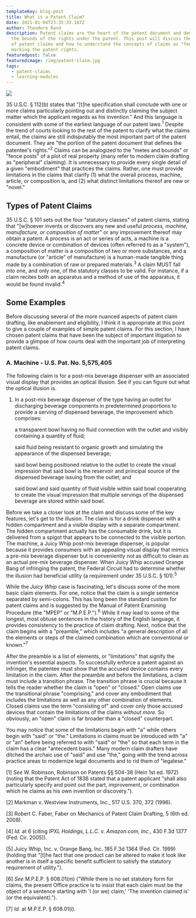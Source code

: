```yaml
---
templateKey: blog-post
title: What is a Patent Claim?
date: 2021-01-04T23:35:33.187Z
author: Theodore Rand
description: Patent claims are the heart of the patent document and demarcate
  the bounds of the rights under the patent. This post will discuss the concept
  of patent claims and how to understand the concepts of claims as "fenceposts"
  marking the patent rights.
featuredpost: false
featuredimage: /img/patent-claim.jpg
tags:
  - patent-claims
  - learning-modules
---
```

![](/img/patent-claim.jpg)

35 U.S.C. § 112(b) states that "\[t]he specification shall conclude with one or more claims particularly pointing out and distinctly claiming the subject matter which the applicant regards as his invention." And this language is consistent with some of the earliest language of our patent laws.<sup>1</sup> Despite the trend of courts looking to the rest of the patent to clarify what the claims entail, the claims are still indisputably the most important part of the patent document. They are "the portion of the patent document that defines the patentee's rights."<sup>2</sup> Claims can be analogized to the "metes and bounds" or "fence posts" of a plot of real property (many refer to modern claim drafting as "peripheral" claiming). It is unnecessary to provide every single detail of a given "embodiment" that practices the claims. Rather, one must provide limitations in the claims that clarify (1) what the overall process, machine, article, or composition is, and (2) what distinct limitations thereof are new or "novel."

## Types of Patent Claims

35 U.S.C. § 101 sets out the four "statutory classes" of patent claims, stating that "\[w]hoever invents or discovers any new and useful <i>process, machine, manufacture, or composition of matter</i>" or any improvement thereof may obtain a patent. A process is an act or series of acts, a machine is a concrete device or combination of devices (often referred to as a "system"), a composition of matter is a composition of two or more substances, and a manufacture (or "article" of manufacture) is a human-made tangible thing made by a combination of raw or prepared materials.<sup>3</sup> A claim MUST fall into one, and only one, of the statutory classes to be valid. For instance, if a claim recites both an apparatus and a method of use of the apparatus, it would be found invalid.<sup>4</sup>

## Some Examples

Before discussing several of the more nuanced aspects of patent claim drafting, like enablement and eligibility, I think it is appropriate at this point to give a couple of examples of simple patent claims. For this section, I have chosen patent claims that have been the subject of important litigation to provide a glimpse of how courts deal with the important job of interpreting patent claims.

### A. Machine - U.S. Pat. No. 5,575,405

The following claim is for a post-mix beverage dispenser with an associated visual display that provides an optical illusion. See if you can figure out what the optical illusion is.

1. In a post-mix beverage dispenser of the type having an outlet for discharging beverage components in predetermined proportions to provide a serving of dispensed beverage, the improvement which comprises:

   a transparent bowl having no fluid connection with the outlet and visibly containing a quantity of fluid;

   said fluid being resistant to organic growth and simulating the appearance of the dispensed beverage;

   said bowl being positioned relative to the outlet to create the visual impression that said bowl is the reservoir and principal source of the dispensed beverage issuing from the outlet; and

    said bowl and said quantity of fluid visible within said bowl cooperating to create the visual impression that multiple servings of the dispensed beverage are stored within said bowl.

Before we take a closer look at the claim and discuss some of the key features, let's get to the illusion. The claim is for a drink dispenser with a hidden compartment and a visible display with a separate compartment. The hidden compartment actually has the consumable drink, but it is delivered from a spigot that appears to be connected to the visible portion. The machine, a Juicy Whip post-mix beverage dispenser, is popular because it provides consumers with an appealing visual display that mimics a pre-mix beverage dispenser but is conveniently not as difficult to clean as an actual pre-mix beverage dispenser. When Juicy Whip accused Orange Bang of infringing the patent, the Federal Circuit had to determine whether the illusion had beneficial utility (a requirement under 35 U.S.C. § 101).<sup>5</sup>

While the <i>Juicy Whip</i> case is fascinating, let's discuss some of the more basic claim elements. For one, notice that the claim is a single sentence separated by semi-colons. This has long been the standard custom for patent claims and is suggested by the Manual of Patent Examining Procedure (the "MPEP" or "M.P.E.P.").<sup>6</sup> While it may lead to some of the longest, most obtuse sentences in the history of the English language, it provides consistency to the practice of claim drafting. Next, notice that the claim begins with a "preamble," which includes "a general description of all the elements or steps of the claimed combination which are conventional or known."<sup>7</sup> 

After the preamble is a list of elements, or "limitations" that signify the invention's essential aspects. To successfully enforce a patent against an infringer, the patentee must show that the accused device contains every limitation in the claim. After the preamble and before the limitations, a claim must include a transition phrase. The transition phrase is crucial because it tells the reader whether the claim is "open" or "closed." Open claims use the transitional phrase "comprising," and cover any embodiment that includes the limitations as well as any other combination of elements. Closed claims use the term "consisting of" and cover only those accused devices that contain the limitations of the claims <i>without more</i>. So obviously, an "open" claim is far broader than a "closed" counterpart. 

You may notice that some of the limitations begin with "a" while others begin with "said" or "the." Limitations in claims must be introduced with "a" or "an" before being referred to with "said" or "the" so that each term in the claim has a clear "antecedent basis." Many modern claim drafters have ditched the archaic use of "said" and use "the," going with the trend across practice areas to modernize legal documents and to rid them of "legalese."

\[1] *See* W. Robinson, Robinson on Patents §§ 504-38 (Hein 1st ed. 1972) (noting that the Patent Act of 1836 stated that a patent applicant "shall also particularly specify and point out the part, improvement, or combination which he claims as his own invention or discovery.").

\[2] Markman v. Westview Instruments, Inc., 517 U.S. 370, 372 (1996).

\[3] Robert C. Faber, Faber on Mechanics of Patent Claim Drafting, 5 (6th ed. 2008).

\[4] *Id.* at 6 (citing *IPXL Holdings, L.L.C. v. Amazon.com, Inc.*, 430 F.3d 1377 (Fed. Cir. 2005)).

\[5] Juicy Whip, Inc. v. Orange Bang, Inc. 185 F.3d 1364 (Fed. Cir. 1999) (holding that "\[t]he fact that one product can be altered to make it look like another is in itself a specific benefit sufficient to satisfy the statutory requirement of utility.").

\[6] *See* M.P.E.P. § 608.01(m) ("While there is no set statutory form for claims, the present Office practice is to insist that each claim must be the object of a sentence starting with 'I (or we) claim,' 'The invention claimed is' (or the equivalent).").

\[7] *Id.* at M.P.E.P. § 608.01(i).